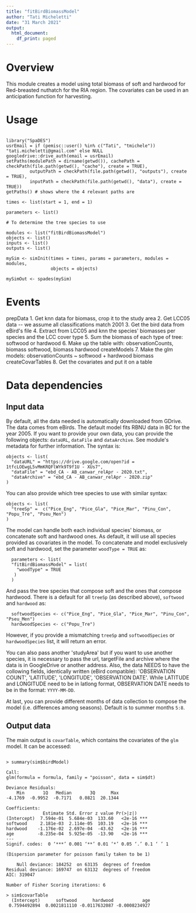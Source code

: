 ```yaml
---
title: "fitBirdBiomassModel"
author: "Tati Micheletti"
date: "31 March 2021"
output:
  html_document:
    df_print: paged
---
```

# Overview

This module creates a model using total biomass of soft and hardwood for Red-breasted nuthatch for the RIA region. 
The covariates can be used in an anticipation function for harvesting.

# Usage

```{r module_usage}

library("SpaDES")
usrEmail = if (pemisc::user() %in% c("Tati", "tmichele")) "tati.micheletti@gmail.com" else NULL
googledrive::drive_auth(email = usrEmail)
setPaths(modulePath = dirname(getwd()), cachePath = checkPath(file.path(getwd(), "cache"), create = TRUE),
         outputPath = checkPath(file.path(getwd(), "outputs"), create = TRUE),
         inputPath = checkPath(file.path(getwd(), "data"), create = TRUE))
getPaths() # shows where the 4 relevant paths are

times <- list(start = 1, end = 1)

parameters <- list()

# To determine the tree species to use

modules <- list("fitBirdBiomassModel")
objects <- list()
inputs <- list()
outputs <- list()

mySim <- simInit(times = times, params = parameters, modules = modules,
                 objects = objects)

mySimOut <- spades(mySim)
```


# Events

prepData
    1. Get knn data for biomass, crop it to the study area
    2. Get LCC05 data -- we assume all classifications match 2001
    3. Get the bird data from eBird's file
    4. Extract from LCC05 and knn the species' biomasses per species and the LCC cover type
    5. Sum the biomass of each type of tree: softwood or hardwood
    6. Make up the table with: observationCounts, biomass softwood, biomass hardwood
createModels
    7. Make the glm models:  observationCounts ~ softwood + hardwood biomass
createCovarTables
    8. Get the covariates and put it on a table

# Data dependencies

## Input data

By default, all the data needed is automatically downloaded from GDrive. The data comes from eBirds. The default model fits RBNU data in BC for the year 2005. If you want to provide your own data, you can provide the following objects: `dataURL`, `dataFile` and `dataArchive`. See module's metadata for further information. The syntax is:

```{r url, echo = TRUE, eval = FALSE}
objects <- list(
  "dataURL" = "https://drive.google.com/open?id = 1tfcLOEwgL5vMmKRQFlWYk9T9f1U - XUs7",
  "dataFile" = "ebd_CA - AB_canwar_relApr - 2020.txt",
  "dataArchive" = "ebd_CA - AB_canwar_relApr - 2020.zip"
)
```


You can also provide which tree species to use with similar syntax:

```{r treeSp, echo = TRUE, eval = FALSE}
objects <- list(
  "treeSp" =  c("Pice_Eng", "Pice_Gla", "Pice_Mar", "Pinu_Con", "Popu_Tre", "Pseu_Men")
)
```


The model can handle both each individual species' biomass, or concatenate soft and hardwood ones. As default, it will use all species provided as covariates in the model. To concatenate and model exclusively soft and hardwood, set the parameter `woodType = TRUE` as:

```{r wood, echo = TRUE, eval = FALSE}
  parameters <- list(
  "fitBirdBiomassModel" = list(
    "woodType" = TRUE 
   )
  )
```


And pass the tree species that compose soft and the ones that compose hardwood. There is a default for all `treeSp` (as described above), `softwood` and `hardwood` as:

```{r softhard, echo = TRUE, eval = FALSE}
  softwoodSpecies <- c("Pice_Eng", "Pice_Gla", "Pice_Mar", "Pinu_Con", "Pseu_Men")
  hardwoodSpecies <- c("Popu_Tre")
```

  However, if you provide a mismatching `treeSp` and `softwoodSpecies` or `hardwoodSpecies` list, it will return an error.
  
  You can also pass another 'studyArea' but if you want to use another species, it is necessary to pass the url, targetFile and archive where the data is in GoogleDrive or another address. Also, the data NEEDS to have the collowing fields, identically written (eBird compatible): 'OBSERVATION COUNT', 'LATITUDE', 'LONGITUDE', 'OBSERVATION DATE'. While LATITUDE and LONGITUDE need to be in latlong format, OBSERVATION DATE needs to be in the format: `YYYY-MM-DD`.

 At last, you can provide different months of data collection to compose the model (i.e. differences among seasons). Default is to summer months `5:8`. 

  
## Output data

The main output is `covarTable`, which contains the covariates of the `glm` model. It can be accessed:

```{r covarTable, echo = TRUE, eval = FALSE}

> summary(sim$birdModel)

Call:
glm(formula = formula, family = "poisson", data = sim$dt)

Deviance Residuals: 
    Min       1Q   Median       3Q      Max  
-4.1769  -0.9952  -0.7171   0.0821  20.1344  

Coefficients:
              Estimate Std. Error z value Pr(>|z|)    
(Intercept)  7.594e-01  5.684e-03  133.60   <2e-16 ***
softwood     2.181e-03  2.114e-05  103.19   <2e-16 ***
hardwood    -1.176e-02  2.697e-04  -43.62   <2e-16 ***
age         -8.235e-04  5.925e-05  -13.90   <2e-16 ***
---
Signif. codes:  0 ‘***’ 0.001 ‘**’ 0.01 ‘*’ 0.05 ‘.’ 0.1 ‘ ’ 1

(Dispersion parameter for poisson family taken to be 1)

    Null deviance: 184252  on 63135  degrees of freedom
Residual deviance: 169747  on 63132  degrees of freedom
AIC: 319047

Number of Fisher Scoring iterations: 6

> sim$covarTable
  (Intercept)      softwood      hardwood           age 
 0.7594492894  0.0021811110 -0.0117632087 -0.0008234927
```
